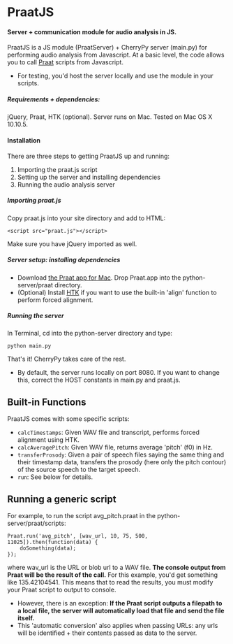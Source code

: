 # PraatJS

#### Server + communication module for audio analysis in JS.
PraatJS is a JS module (PraatServer) + CherryPy server (main.py) for performing audio analysis from Javascript. At a basic level, the code allows you to call [Praat](http://www.fon.hum.uva.nl/praat/) scripts from Javascript.
 * For testing, you'd host the server locally and use the module in your scripts.

##### Requirements + dependencies:
jQuery, Praat, HTK (optional). Server runs on Mac. Tested on Mac OS X 10.10.5.

#### Installation
There are three steps to getting PraatJS up and running:
1. Importing the praat.js script
2. Setting up the server and installing dependencies
2. Running the audio analysis server
##### Importing praat.js
Copy praat.js into your site directory and add to HTML:
```
<script src="praat.js"></script>
```
Make sure you have jQuery imported as well.
##### Server setup: installing dependencies
 - Download [the Praat app for Mac](http://www.fon.hum.uva.nl/praat/). Drop Praat.app into the python-server/praat directory.
 - (Optional) Install [HTK](http://htk.eng.cam.ac.uk/) if you want to use the built-in 'align' function to perform forced alignment.
##### Running the server
In Terminal, cd into the python-server directory and type:
```
python main.py
```
That's it! CherryPy takes care of the rest.
 * By default, the server runs locally on port 8080. If you want to change this, correct the HOST constants in main.py and praat.js.

## Built-in Functions
PraatJS comes with some specific scripts:
* ```calcTimestamps```: Given WAV file and transcript, performs forced alignment using HTK.
* ```calcAveragePitch```: Given WAV file, returns average 'pitch' (f0) in Hz.
* ```transferProsody```: Given a pair of speech files saying the same thing and their timestamp data, transfers the prosody (here only the pitch contour) of the source speech to the target speech.
* ```run```: See below for details.

## Running a generic script
For example, to run the script avg_pitch.praat in the python-server/praat/scripts:
```
Praat.run('avg_pitch', [wav_url, 10, 75, 500, 11025]).then(function(data) {
    doSomething(data);
});
```
where wav_url is the URL or blob url to a WAV file. **The console output from Praat will be the result of the call.** For this example, you'd get something like 135.42104541. This means that to read the results, you must modify your Praat script to output to console.
 - However, there is an exception: **If the Praat script outputs a filepath to a local file, the server will automatically load that file and send the file itself.**
 - This 'automatic conversion' also applies when passing URLs: any urls will be identified + their contents passed as data to the server.
